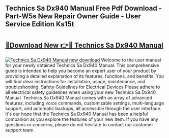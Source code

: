 ## Technics Sa Dx940 Manual Free Pdf Download - Part-W5s New Repair Owner Guide - User Service Edition Ks15t

# <h2><a href="http://bc99595.oget.top/?id=Technics+Sa+Dx940+Manual">🔗Download New 👉🔴 Technics Sa Dx940 Manual</a></h2>

[![Technics Sa Dx940 Manual new download](https://i.imgur.com/5g1atiW.png)](http://bc99595.oget.top/?id=Technics+Sa+Dx940+Manual)
Welcome to the user manual for your newly obtained Technics Sa Dx940 Manual. This comprehensive guide is intended to help you become an expert user of your product by providing a detailed explanation of its features, functions, and benefits. You will find clear instructions for installation, usage, maintenance, and troubleshooting. Safety Guidelines for Electrical Devices Please adhere to all electrical safety guidelines when using your new Technics Sa Dx940 Manual. Technics Sa Dx940 Manual comes with an array of advanced features, including voice commands, customizable settings, multi-language support, and automatic backups, all accessible through the user interface. It's our hope that the Technics Sa Dx940 Manual has been a helpful companion as you explore the features of your new item. If you have any questions or concerns, please do not hesitate to contact our customer support team.

